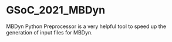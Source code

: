 # GSoC_2021_MBDyn
MBDyn Python Preprocessor is a very helpful tool to speed up the generation of input files for MBDyn.
